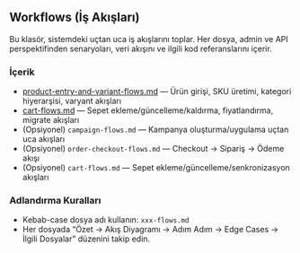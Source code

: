 ## Workflows (İş Akışları)

Bu klasör, sistemdeki uçtan uca iş akışlarını toplar. Her dosya, admin ve API perspektifinden senaryoları, veri akışını ve ilgili kod referanslarını içerir.

### İçerik
- [product-entry-and-variant-flows.md](./product-entry-and-variant-flows.md) — Ürün girişi, SKU üretimi, kategori hiyerarşisi, varyant akışları
- [cart-flows.md](./cart-flows.md) — Sepet ekleme/güncelleme/kaldırma, fiyatlandırma, migrate akışları
- (Opsiyonel) `campaign-flows.md` — Kampanya oluşturma/uygulama uçtan uca akışları
- (Opsiyonel) `order-checkout-flows.md` — Checkout → Sipariş → Ödeme akışı
- (Opsiyonel) `cart-flows.md` — Sepet ekleme/güncelleme/senkronizasyon akışları

### Adlandırma Kuralları
- Kebab-case dosya adı kullanın: `xxx-flows.md`
- Her dosyada “Özet → Akış Diyagramı → Adım Adım → Edge Cases → İlgili Dosyalar” düzenini takip edin.


